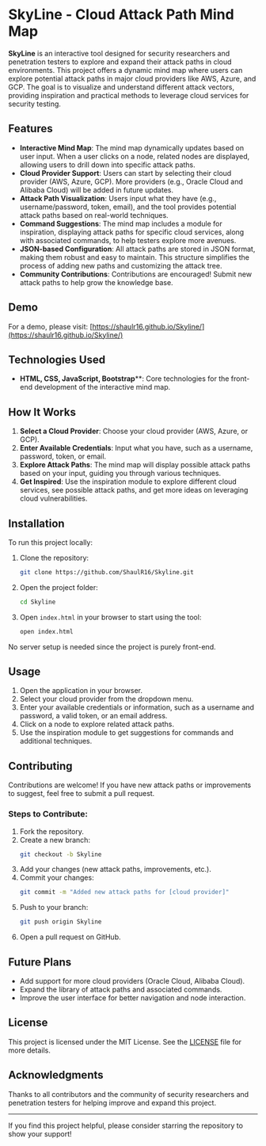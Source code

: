 # SkyLine - Cloud Attack Path Mind Map

**SkyLine** is an interactive tool designed for security researchers and penetration testers to explore and expand their attack paths in cloud environments. This project offers a dynamic mind map where users can explore potential attack paths in major cloud providers like AWS, Azure, and GCP. The goal is to visualize and understand different attack vectors, providing inspiration and practical methods to leverage cloud services for security testing.

## Features

- **Interactive Mind Map**: The mind map dynamically updates based on user input. When a user clicks on a node, related nodes are displayed, allowing users to drill down into specific attack paths.
- **Cloud Provider Support**: Users can start by selecting their cloud provider (AWS, Azure, GCP). More providers (e.g., Oracle Cloud and Alibaba Cloud) will be added in future updates.
- **Attack Path Visualization**: Users input what they have (e.g., username/password, token, email), and the tool provides potential attack paths based on real-world techniques.
- **Command Suggestions**: The mind map includes a module for inspiration, displaying attack paths for specific cloud services, along with associated commands, to help testers explore more avenues.
- **JSON-based Configuration**: All attack paths are stored in JSON format, making them robust and easy to maintain. This structure simplifies the process of adding new paths and customizing the attack tree.
- **Community Contributions**: Contributions are encouraged! Submit new attack paths to help grow the knowledge base.

## Demo

For a demo, please visit: [https://shaulr16.github.io/Skyline/](https://shaulr16.github.io/Skyline/)

## Technologies Used

- **HTML, CSS, JavaScript, Bootstrap****: Core technologies for the front-end development of the interactive mind map.

## How It Works

1. **Select a Cloud Provider**: Choose your cloud provider (AWS, Azure, or GCP).
2. **Enter Available Credentials**: Input what you have, such as a username, password, token, or email.
3. **Explore Attack Paths**: The mind map will display possible attack paths based on your input, guiding you through various techniques.
4. **Get Inspired**: Use the inspiration module to explore different cloud services, see possible attack paths, and get more ideas on leveraging cloud vulnerabilities.

## Installation

To run this project locally:

1. Clone the repository:
    ```bash
    git clone https://github.com/ShaulR16/Skyline.git
    ```
2. Open the project folder:
    ```bash
    cd Skyline
    ```
3. Open `index.html` in your browser to start using the tool:
    ```bash
    open index.html
    ```

No server setup is needed since the project is purely front-end.

## Usage

1. Open the application in your browser.
2. Select your cloud provider from the dropdown menu.
3. Enter your available credentials or information, such as a username and password, a valid token, or an email address.
4. Click on a node to explore related attack paths.
5. Use the inspiration module to get suggestions for commands and additional techniques.

## Contributing

Contributions are welcome! If you have new attack paths or improvements to suggest, feel free to submit a pull request.

### Steps to Contribute:

1. Fork the repository.
2. Create a new branch:
    ```bash
    git checkout -b Skyline
    ```
3. Add your changes (new attack paths, improvements, etc.).
4. Commit your changes:
    ```bash
    git commit -m "Added new attack paths for [cloud provider]"
    ```
5. Push to your branch:
    ```bash
    git push origin Skyline
    ```
6. Open a pull request on GitHub.

## Future Plans

- Add support for more cloud providers (Oracle Cloud, Alibaba Cloud).
- Expand the library of attack paths and associated commands.
- Improve the user interface for better navigation and node interaction.

## License

This project is licensed under the MIT License. See the [LICENSE](LICENSE) file for more details.

## Acknowledgments

Thanks to all contributors and the community of security researchers and penetration testers for helping improve and expand this project.

---

If you find this project helpful, please consider starring the repository to show your support!
